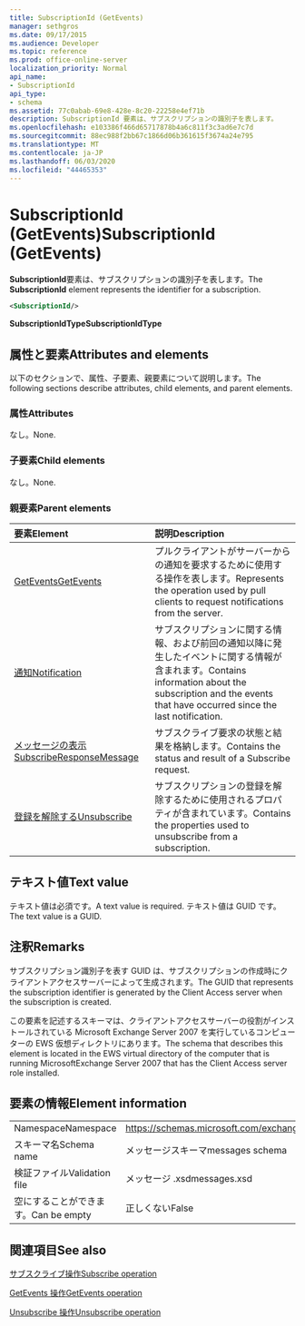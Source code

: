 ```yaml
---
title: SubscriptionId (GetEvents)
manager: sethgros
ms.date: 09/17/2015
ms.audience: Developer
ms.topic: reference
ms.prod: office-online-server
localization_priority: Normal
api_name:
- SubscriptionId
api_type:
- schema
ms.assetid: 77c0abab-69e8-428e-8c20-22258e4ef71b
description: SubscriptionId 要素は、サブスクリプションの識別子を表します。
ms.openlocfilehash: e103386f466d65717878b4a6c811f3c3ad6e7c7d
ms.sourcegitcommit: 88ec988f2bb67c1866d06b361615f3674a24e795
ms.translationtype: MT
ms.contentlocale: ja-JP
ms.lasthandoff: 06/03/2020
ms.locfileid: "44465353"
---
```

# <a name="subscriptionid-getevents"></a><span data-ttu-id="bd97e-103">SubscriptionId (GetEvents)</span><span class="sxs-lookup"><span data-stu-id="bd97e-103">SubscriptionId (GetEvents)</span></span>

<span data-ttu-id="bd97e-104">**SubscriptionId**要素は、サブスクリプションの識別子を表します。</span><span class="sxs-lookup"><span data-stu-id="bd97e-104">The **SubscriptionId** element represents the identifier for a subscription.</span></span> 
  
```xml
<SubscriptionId/>
```

 <span data-ttu-id="bd97e-105">**SubscriptionIdType**</span><span class="sxs-lookup"><span data-stu-id="bd97e-105">**SubscriptionIdType**</span></span>
## <a name="attributes-and-elements"></a><span data-ttu-id="bd97e-106">属性と要素</span><span class="sxs-lookup"><span data-stu-id="bd97e-106">Attributes and elements</span></span>

<span data-ttu-id="bd97e-107">以下のセクションで、属性、子要素、親要素について説明します。</span><span class="sxs-lookup"><span data-stu-id="bd97e-107">The following sections describe attributes, child elements, and parent elements.</span></span>
  
### <a name="attributes"></a><span data-ttu-id="bd97e-108">属性</span><span class="sxs-lookup"><span data-stu-id="bd97e-108">Attributes</span></span>

<span data-ttu-id="bd97e-109">なし。</span><span class="sxs-lookup"><span data-stu-id="bd97e-109">None.</span></span>
  
### <a name="child-elements"></a><span data-ttu-id="bd97e-110">子要素</span><span class="sxs-lookup"><span data-stu-id="bd97e-110">Child elements</span></span>

<span data-ttu-id="bd97e-111">なし。</span><span class="sxs-lookup"><span data-stu-id="bd97e-111">None.</span></span>
  
### <a name="parent-elements"></a><span data-ttu-id="bd97e-112">親要素</span><span class="sxs-lookup"><span data-stu-id="bd97e-112">Parent elements</span></span>

|<span data-ttu-id="bd97e-113">**要素**</span><span class="sxs-lookup"><span data-stu-id="bd97e-113">**Element**</span></span>|<span data-ttu-id="bd97e-114">**説明**</span><span class="sxs-lookup"><span data-stu-id="bd97e-114">**Description**</span></span>|
|:-----|:-----|
|[<span data-ttu-id="bd97e-115">GetEvents</span><span class="sxs-lookup"><span data-stu-id="bd97e-115">GetEvents</span></span>](getevents.md) <br/> |<span data-ttu-id="bd97e-116">プルクライアントがサーバーからの通知を要求するために使用する操作を表します。</span><span class="sxs-lookup"><span data-stu-id="bd97e-116">Represents the operation used by pull clients to request notifications from the server.</span></span>  <br/> |
|[<span data-ttu-id="bd97e-117">通知</span><span class="sxs-lookup"><span data-stu-id="bd97e-117">Notification</span></span>](notification-ex15websvcsotherref.md) <br/> |<span data-ttu-id="bd97e-118">サブスクリプションに関する情報、および前回の通知以降に発生したイベントに関する情報が含まれます。</span><span class="sxs-lookup"><span data-stu-id="bd97e-118">Contains information about the subscription and the events that have occurred since the last notification.</span></span>  <br/> |
|[<span data-ttu-id="bd97e-119">メッセージの表示</span><span class="sxs-lookup"><span data-stu-id="bd97e-119">SubscribeResponseMessage</span></span>](subscriberesponsemessage.md) <br/> |<span data-ttu-id="bd97e-120">サブスクライブ要求の状態と結果を格納します。</span><span class="sxs-lookup"><span data-stu-id="bd97e-120">Contains the status and result of a Subscribe request.</span></span>  <br/> |
|[<span data-ttu-id="bd97e-121">登録を解除する</span><span class="sxs-lookup"><span data-stu-id="bd97e-121">Unsubscribe</span></span>](unsubscribe.md) <br/> |<span data-ttu-id="bd97e-122">サブスクリプションの登録を解除するために使用されるプロパティが含まれています。</span><span class="sxs-lookup"><span data-stu-id="bd97e-122">Contains the properties used to unsubscribe from a subscription.</span></span>  <br/> |
   
## <a name="text-value"></a><span data-ttu-id="bd97e-123">テキスト値</span><span class="sxs-lookup"><span data-stu-id="bd97e-123">Text value</span></span>

<span data-ttu-id="bd97e-124">テキスト値は必須です。</span><span class="sxs-lookup"><span data-stu-id="bd97e-124">A text value is required.</span></span> <span data-ttu-id="bd97e-125">テキスト値は GUID です。</span><span class="sxs-lookup"><span data-stu-id="bd97e-125">The text value is a GUID.</span></span>
  
## <a name="remarks"></a><span data-ttu-id="bd97e-126">注釈</span><span class="sxs-lookup"><span data-stu-id="bd97e-126">Remarks</span></span>

<span data-ttu-id="bd97e-127">サブスクリプション識別子を表す GUID は、サブスクリプションの作成時にクライアントアクセスサーバーによって生成されます。</span><span class="sxs-lookup"><span data-stu-id="bd97e-127">The GUID that represents the subscription identifier is generated by the Client Access server when the subscription is created.</span></span>
  
<span data-ttu-id="bd97e-128">この要素を記述するスキーマは、クライアントアクセスサーバーの役割がインストールされている Microsoft Exchange Server 2007 を実行しているコンピューターの EWS 仮想ディレクトリにあります。</span><span class="sxs-lookup"><span data-stu-id="bd97e-128">The schema that describes this element is located in the EWS virtual directory of the computer that is running MicrosoftExchange Server 2007 that has the Client Access server role installed.</span></span>
  
## <a name="element-information"></a><span data-ttu-id="bd97e-129">要素の情報</span><span class="sxs-lookup"><span data-stu-id="bd97e-129">Element information</span></span>

|||
|:-----|:-----|
|<span data-ttu-id="bd97e-130">Namespace</span><span class="sxs-lookup"><span data-stu-id="bd97e-130">Namespace</span></span>  <br/> |https://schemas.microsoft.com/exchange/services/2006/messages  <br/> |
|<span data-ttu-id="bd97e-131">スキーマ名</span><span class="sxs-lookup"><span data-stu-id="bd97e-131">Schema name</span></span>  <br/> |<span data-ttu-id="bd97e-132">メッセージスキーマ</span><span class="sxs-lookup"><span data-stu-id="bd97e-132">messages schema</span></span>  <br/> |
|<span data-ttu-id="bd97e-133">検証ファイル</span><span class="sxs-lookup"><span data-stu-id="bd97e-133">Validation file</span></span>  <br/> |<span data-ttu-id="bd97e-134">メッセージ .xsd</span><span class="sxs-lookup"><span data-stu-id="bd97e-134">messages.xsd</span></span>  <br/> |
|<span data-ttu-id="bd97e-135">空にすることができます。</span><span class="sxs-lookup"><span data-stu-id="bd97e-135">Can be empty</span></span>  <br/> |<span data-ttu-id="bd97e-136">正しくない</span><span class="sxs-lookup"><span data-stu-id="bd97e-136">False</span></span>  <br/> |
   
## <a name="see-also"></a><span data-ttu-id="bd97e-137">関連項目</span><span class="sxs-lookup"><span data-stu-id="bd97e-137">See also</span></span>



[<span data-ttu-id="bd97e-138">サブスクライブ操作</span><span class="sxs-lookup"><span data-stu-id="bd97e-138">Subscribe operation</span></span>](subscribe-operation.md)
  
[<span data-ttu-id="bd97e-139">GetEvents 操作</span><span class="sxs-lookup"><span data-stu-id="bd97e-139">GetEvents operation</span></span>](getevents-operation.md)
  
[<span data-ttu-id="bd97e-140">Unsubscribe 操作</span><span class="sxs-lookup"><span data-stu-id="bd97e-140">Unsubscribe operation</span></span>](unsubscribe-operation.md)

